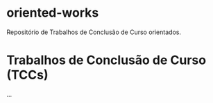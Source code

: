 # oriented-works
Repositório de Trabalhos de Conclusão de Curso orientados.

# Trabalhos de Conclusão de Curso (TCCs)
...
